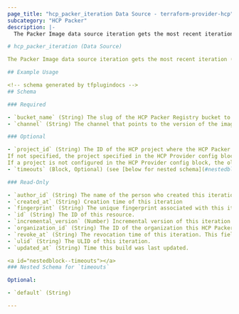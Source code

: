 ```yaml
---
page_title: "hcp_packer_iteration Data Source - terraform-provider-hcp"
subcategory: "HCP Packer"
description: |-
  The Packer Image data source iteration gets the most recent iteration (or build) of an image, given a channel.

# hcp_packer_iteration (Data Source)

The Packer Image data source iteration gets the most recent iteration (or build) of an image, given a channel.

## Example Usage

<!-- schema generated by tfplugindocs -->
## Schema

### Required

- `bucket_name` (String) The slug of the HCP Packer Registry bucket to pull from.
- `channel` (String) The channel that points to the version of the image you want.

### Optional

- `project_id` (String) The ID of the HCP project where the HCP Packer Registry is located.
If not specified, the project specified in the HCP Provider config block will be used, if configured.
If a project is not configured in the HCP Provider config block, the oldest project in the organization will be used.
- `timeouts` (Block, Optional) (see [below for nested schema](#nestedblock--timeouts))

### Read-Only

- `author_id` (String) The name of the person who created this iteration.
- `created_at` (String) Creation time of this iteration
- `fingerprint` (String) The unique fingerprint associated with this iteration; often a git sha.
- `id` (String) The ID of this resource.
- `incremental_version` (Number) Incremental version of this iteration
- `organization_id` (String) The ID of the organization this HCP Packer registry is located in.
- `revoke_at` (String) The revocation time of this iteration. This field will be null for any iteration that has not been revoked or scheduled for revocation.
- `ulid` (String) The ULID of this iteration.
- `updated_at` (String) Time this build was last updated.

<a id="nestedblock--timeouts"></a>
### Nested Schema for `timeouts`

Optional:

- `default` (String)

---
```

